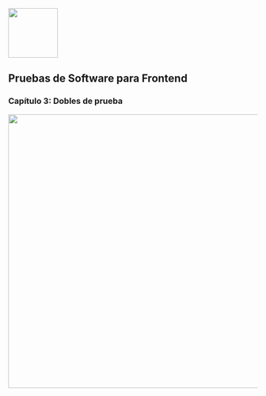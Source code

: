 <img src="https://res.cloudinary.com/boolean-spa/image/upload/v1591158800/logo_vayedu.svg" width=100> 

## Pruebas de Software para Frontend

### Capítulo 3: Dobles de prueba

<img src="https://res.cloudinary.com/boolean-spa/image/upload/v1592493810/frontend-testing_tf3juf.jpg" width=552 align="center"> 